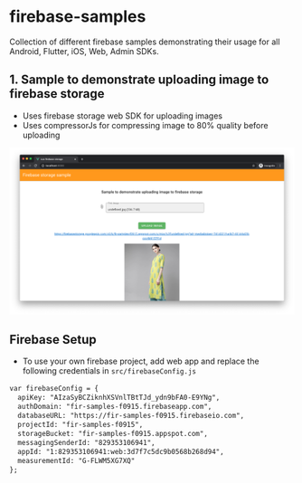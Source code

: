 # firebase-samples

Collection of different firebase samples demonstrating their usage for all Android, Flutter, iOS, Web, Admin SDKs.

## 1. Sample to demonstrate uploading image to firebase storage

- Uses firebase storage web SDK for uploading images
- Uses compressorJs for compressing image to 80% quality before uploading

<img src="https://raw.githubusercontent.com/apgapg/firebase-samples/master/vue-firebase-storage/res/s2.png"  width="auto">

## Firebase Setup

- To use your own firebase project, add web app and replace the following credentials in `src/firebaseConfig.js`

```
var firebaseConfig = {
  apiKey: "AIzaSyBCZiknhXSVnlTBtTJd_ydn9bFA0-E9YNg",
  authDomain: "fir-samples-f0915.firebaseapp.com",
  databaseURL: "https://fir-samples-f0915.firebaseio.com",
  projectId: "fir-samples-f0915",
  storageBucket: "fir-samples-f0915.appspot.com",
  messagingSenderId: "829353106941",
  appId: "1:829353106941:web:3d7f7c5dc9b0568b268d94",
  measurementId: "G-FLWM5XG7XQ"
};
```